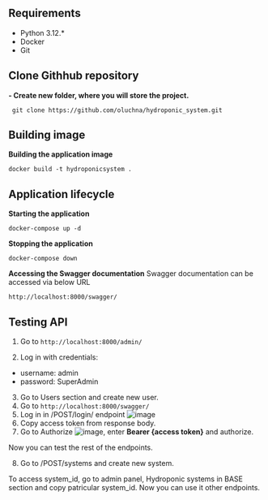 ## Requirements

- Python 3.12.*
- Docker
- Git

## Clone Githhub repository
**- Create new folder, where you will store the project.**

	 git clone https://github.com/oluchna/hydroponic_system.git

## Building image
**Building the application image**

    docker build -t hydroponicsystem .
    
## Application lifecycle
**Starting the application**

    docker-compose up -d
    
**Stopping the application**

    docker-compose down
**Accessing the Swagger documentation**
Swagger documentation can be accessed via below URL

	http://localhost:8000/swagger/

## Testing API
1. Go to ```http://localhost:8000/admin/```

2. Log in with credentials:
- username: admin
- password: SuperAdmin

3. Go to Users section and create new user. 
4. Go to ```http://localhost:8000/swagger/```
5. Log in in /POST/login/ endpoint
![image](https://github.com/user-attachments/assets/4331971b-f7db-48f6-9295-7d8f52fdfb52)
6. Copy access token from response body.
7. Go to Authorize ![image](https://github.com/user-attachments/assets/fd1da474-946e-401c-9b40-e831f9bab417), enter **Bearer {access token}** and authorize.

Now you can test the rest of the endpoints. 

8. Go to /POST/systems and create new system.

To access system_id, go to admin panel, Hydroponic systems in BASE section and copy patricular system_id. Now you can use it other endpoints.

